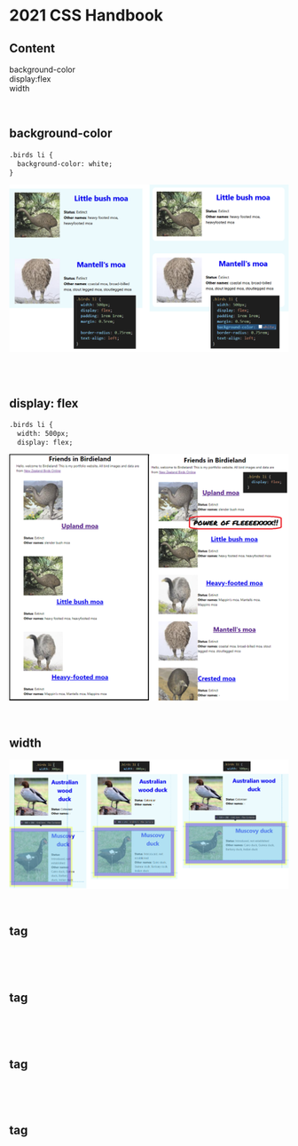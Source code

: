 # 2021 CSS Handbook

## Content
background-color  
display:flex  
width  

<br>

## background-color

    .birds li {
      background-color: white;
    }
    
![background-color](https://github.com/Coding-Forest/2021-CSS/blob/main/images/background-color.png)

<br>


<br>

## display: flex

    .birds li {
      width: 500px;
      display: flex;

![display flex](https://github.com/Coding-Forest/2021-CSS/blob/main/images/display%20flex.png)

<br>

## width
![width](https://github.com/Coding-Forest/2021-CSS/blob/main/images/css%20width.png)

<br>


## tag
![]()

<br>

## tag
![]()

<br>

## tag
![]()

<br>

## tag
![]()

<br>
